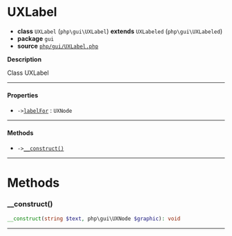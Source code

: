 # UXLabel

- **class** `UXLabel` (`php\gui\UXLabel`) **extends** `UXLabeled` (`php\gui\UXLabeled`)
- **package** `gui`
- **source** [`php/gui/UXLabel.php`](./src/main/resources/JPHP-INF/sdk/php/gui/UXLabel.php)

**Description**

Class UXLabel

---

#### Properties

- `->`[`labelFor`](#prop-labelfor) : `UXNode`

---

#### Methods

- `->`[`__construct()`](#method-__construct)

---
# Methods

<a name="method-__construct"></a>

### __construct()
```php
__construct(string $text, php\gui\UXNode $graphic): void
```

---

